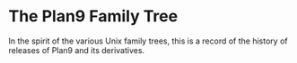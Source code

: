 # The Plan9 Family Tree

In the spirit of the various Unix family trees, this is a record of
the history of releases of Plan9 and its derivatives.

[family_tree]: /plan9-history.png "Plan 9 Family Tree"
